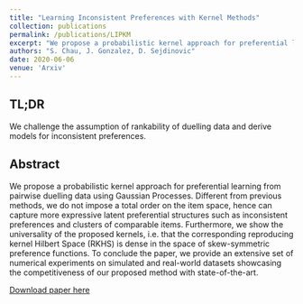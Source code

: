 ```yaml
---
title: "Learning Inconsistent Preferences with Kernel Methods"
collection: publications
permalink: /publications/LIPKM
excerpt: "We propose a probabilistic kernel approach for preferential learning from pairwise duelling data using Gaussian Processes. Different from previous methods, we do not impose a total order on the item space, hence can capture more expressive latent preferential structures such as inconsistent preferences and clusters of comparable items."
authors: "S. Chau, J. Gonzalez, D. Sejdinovic"
date: 2020-06-06
venue: 'Arxiv'
---
```


## TL;DR
We challenge the assumption of rankability of duelling data and derive models for inconsistent preferences.

## Abstract
We propose a probabilistic kernel approach for preferential learning from pairwise duelling data using Gaussian Processes. Different from previous methods, we do not impose a total order on the item space, hence can capture more expressive latent preferential structures such as inconsistent preferences and clusters of comparable items. Furthermore, we show the universality of the proposed kernels, i.e. that the corresponding reproducing kernel Hilbert Space (RKHS) is dense in the space of skew-symmetric preference functions. To conclude the paper, we provide an extensive set of numerical experiments on simulated and real-world datasets showcasing the competitiveness of our proposed method with state-of-the-art.

[Download paper here](https://arxiv.org/abs/2006.03847)
